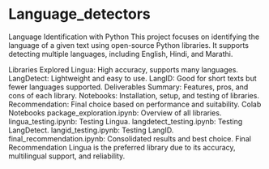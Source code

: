 # Language_detectors
Language Identification with Python
This project focuses on identifying the language of a given text using open-source Python libraries. It supports detecting multiple languages, including English, Hindi, and Marathi.

Libraries Explored
Lingua: High accuracy, supports many languages.
LangDetect: Lightweight and easy to use.
LangID: Good for short texts but fewer languages supported.
Deliverables
Summary: Features, pros, and cons of each library.
Notebooks: Installation, setup, and testing of libraries.
Recommendation: Final choice based on performance and suitability.
Colab Notebooks
package_exploration.ipynb: Overview of all libraries.
lingua_testing.ipynb: Testing Lingua.
langdetect_testing.ipynb: Testing LangDetect.
langid_testing.ipynb: Testing LangID.
final_recommendation.ipynb: Consolidated results and best choice.
Final Recommendation
Lingua is the preferred library due to its accuracy, multilingual support, and reliability.
